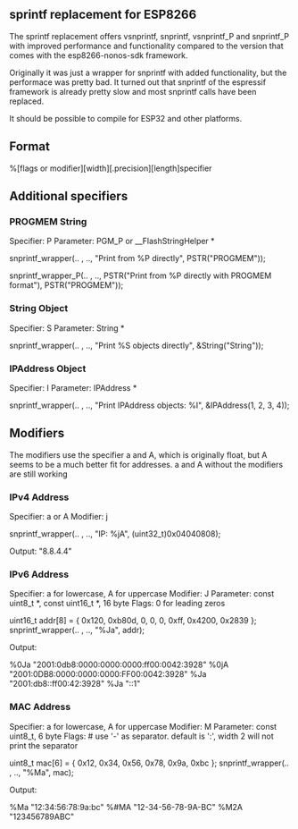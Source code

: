 ## sprintf replacement for ESP8266

The sprintf replacement offers vsnprintf, snprintf, vsnprintf_P and snprintf_P with improved performance and functionality compared to the version that comes with the esp8266-nonos-sdk framework.

Originally it was just a wrapper for snprintf with added functionality, but the performace was pretty bad. It turned out that snprintf of the espressif framework is already pretty slow and most snprintf calls have been replaced.

It should be possible to compile for ESP32 and other platforms.

## Format

%[flags or modifier][width][.precision][length]specifier

## Additional specifiers

### PROGMEM String

Specifier: P
Parameter: PGM_P or __FlashStringHelper *

snprintf_wrapper(.. , .., "Print from %P directly", PSTR("PROGMEM"));

snprintf_wrapper_P(.. , .., PSTR("Print from %P directly with PROGMEM format"), PSTR("PROGMEM"));

### String Object

Specifier: S
Parameter: String *

snprintf_wrapper(.. , .., "Print %S objects directly", &String("String"));

### IPAddress Object

Specifier: I
Parameter: IPAddress *

snprintf_wrapper(.. , .., "Print IPAddress objects: %I", &IPAddress(1, 2, 3, 4));

## Modifiers

The modifiers use the specifier a and A, which is originally float, but A seems to be a much better fit for addresses. a and A without the modifiers are still working

### IPv4 Address

Specifier: a or A
Modifier: j

snprintf_wrapper(.. , .., "IP: %jA", (uint32_t)0x04040808);

Output: "8.8.4.4"

### IPv6 Address

Specifier: a for lowercase, A for uppercase
Modifier: J
Parameter: const uint8_t *, const uint16_t *, 16 byte
Flags: 0 for leading zeros

uint16_t addr[8] = { 0x120, 0xb80d, 0, 0, 0, 0xff, 0x4200, 0x2839 };
snprintf_wrapper(.. , .., "%Ja", addr);

Output:

%0Ja        "2001:0db8:0000:0000:0000:ff00:0042:3928"
%0jA        "2001:0DB8:0000:0000:0000:FF00:0042:3928"
%Ja         "2001:db8::ff00:42:3928"
%Ja         "::1"

### MAC Address

Specifier: a for lowercase, A for uppercase
Modifier: M
Parameter: const uint8_t, 6 byte
Flags: # use '-' as separator. default is ':', width 2 will not print the separator

uint8_t mac[6] = { 0x12, 0x34, 0x56, 0x78, 0x9a, 0xbc };
snprintf_wrapper(.. , .., "%Ma", mac);

Output:

%Ma     "12:34:56:78:9a:bc"
%#MA    "12-34-56-78-9A-BC"
%M2A    "123456789ABC"
